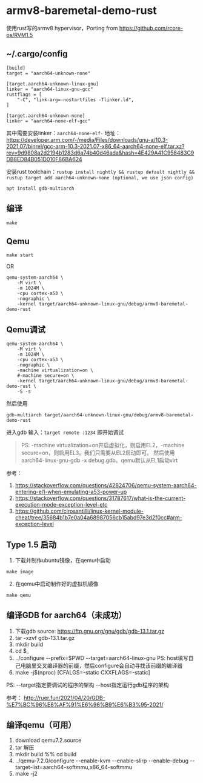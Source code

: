 # armv8-baremetal-demo-rust

使用rust写的armv8 hypervisor，Porting from 
https://github.com/rcore-os/RVM1.5

## ~/.cargo/config
```shell
[build]
target = "aarch64-unknown-none"

[target.aarch64-unknown-linux-gnu]
linker = "aarch64-linux-gnu-gcc"
rustflags = [
    "-C", "link-arg=-nostartfiles -Tlinker.ld",
]

[target.aarch64-unknown-none]
linker = "aarch64-none-elf-gcc"
```
其中需要安装linker：`aarch64-none-elf-` 地址：https://developer.arm.com/-/media/Files/downloads/gnu-a/10.3-2021.07/binrel/gcc-arm-10.3-2021.07-x86_64-aarch64-none-elf.tar.xz?rev=9d9808a2d2194b1283d6a74b40d46ada&hash=4E429A41C958483C9DB8ED84B051D010F86BA624

安装rust toolchain：`rustup install nightly && rustup default nightly && rustup target add aarch64-unknown-none (optional, we use json config)`

`apt install gdb-multiarch`

## 编译
```shell
make
```

## Qemu
```shell
make start
```
OR
```shell
qemu-system-aarch64 \
    -M virt \
    -m 1024M \
    -cpu cortex-a53 \
    -nographic \
    -kernel target/aarch64-unknown-linux-gnu/debug/armv8-baremetal-demo-rust
```
## Qemu调试
```shell
qemu-system-aarch64 \
    -M virt \
    -m 1024M \
    -cpu cortex-a53 \
    -nographic \
    -machine virtualization=on \ 
    #-machine secure=on \
    -kernel target/aarch64-unknown-linux-gnu/debug/armv8-baremetal-demo-rust \
    -S -s
```
然后使用

`gdb-multiarch target/aarch64-unknown-linux-gnu/debug/armv8-baremetal-demo-rust `

进入gdb 输入：`target remote :1234` 即开始调试
> PS: -machine virtualization=on开启虚拟化，则启用EL2，-machine secure=on，则启用EL3。我们只需要从EL2启动即可。
然后使用aarch64-linux-gnu-gdb -x debug.gdb。qemu默认从EL1启动virt

参考：
1. https://stackoverflow.com/questions/42824706/qemu-system-aarch64-entering-el1-when-emulating-a53-power-up
2. https://stackoverflow.com/questions/31787617/what-is-the-current-execution-mode-exception-level-etc
3. https://github.com/cirosantilli/linux-kernel-module-cheat/tree/35684b1b7e0a04a68987056cb15abd97e3d2f0cc#arm-exception-level

## Type 1.5 启动

1. 下载并制作ubuntu镜像，在qemu中启动
```shell
make image
```

2. 在qemu中启动制作好的虚拟机镜像
```shell
make qemu
```


## 编译GDB for aarch64（未成功）
1. 下载gdb source: https://ftp.gnu.org/gnu/gdb/gdb-13.1.tar.gz
2. tar -xzvf gdb-13.1.tar.gz
3. mkdir build 
4. cd $_
5. ../configure --prefix=$PWD --target=aarch64-linux-gnu
PS: host填写自己电脑里交叉编译器的前缀，然后configure会自动寻找该前缀的编译器
6. make -j$(nproc) [CFALGS=-static CXXFLAGS=-static]

PS: --target指定要调试的程序的架构 --host指定运行gdb程序的架构

参考：
http://ruer.fun/2021/04/20/GDB-%E7%BC%96%E8%AF%91%E6%96%B9%E6%B3%95-2021/
## 编译qemu（可用）
1. download qemu7.2.source
2. tar 解压
3. mkdir build %% cd build
4. ../qemu-7.2.0/configure --enable-kvm --enable-slirp --enable-debug --target-list=aarch64-softmmu,x86_64-softmmu
5. make -j2
